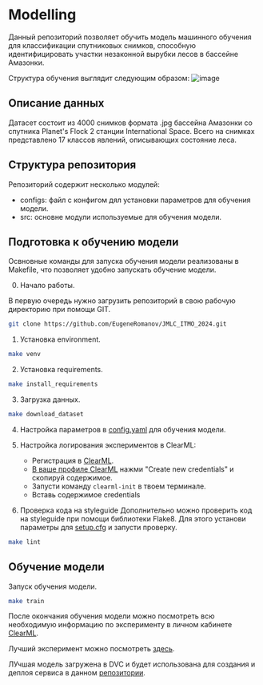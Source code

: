 # Modelling

Данный репозиторий позволяет обучить модель машинного обучения для классификации спутниковых снимков, способную идентифицировать участки незаконной вырубки лесов в бассейне Амазонки.

Структура обучения выглядит следующим образом: 
![image](https://github.com/EugeneRomanov/JMLC_ITMO_2024/assets/72860505/efa21b3d-e0eb-4a79-b1e7-7b8c696d8127)

## Описание данных
Датасет состоит из 4000 снимков формата .jpg бассейна Амазонки со спутника Planet's Flock 2 станции International Space. Всего на снимках представлено 17 классов явлений, описывающих состояние леса. 

## Структура репозитория

Репозиторий содержит несколько модулей:
- configs: файл с конфигом дял установки параметров для обучения модели.
- src: основне модули используемые для обучения модели.

## Подготовка к обучению модели
Освновные команды для запуска обучения модели реализованы в Makefile, что позволяет удобно запускать обучение модели. 

0. Начало работы.

В первую очередь нужно загрузить репозиторий в свою рабочую директорию при помощи GIT.
```bash
git clone https://github.com/EugeneRomanov/JMLC_ITMO_2024.git
```

1. Установка environment.
```bash
make venv
```

2. Установка requirements.
```bash
make install_requirements
```

3. Загрузка данных.
```bash
make download_dataset
```

4. Настройка параметров в [config.yaml](configs/config.yaml) для обучения модели.

5. Настройка логирования экспериментов в ClearML:
    - Регистрация в [ClearML](https://app.community.clear.ml/).
    - [В ваше профиле ClearML](https://app.clear.ml/settings/workspace-configuration) нажми "Create new credentials" и скопируй содержимое.
    - Запусти команду `clearml-init` в твоем терминале.
    - Вставь содержимое credentials

6. Проверка кода на styleguide
Дополнительно можно проверить код на styleguide при помощи библиотеки Flake8. Для этого установи параметры для [setup.cfg](setup.cfg) и запусти проверку. 
```bash
make lint 
```

## Обучение модели
Запуск обучения модели.
```bash
make train
```

После окончания обучения модели можно посмотреть всю необходимую информацию по эксперименту в личном кабинете [ClearML](https://app.community.clear.ml/). 

Лучший эксперимент можно посмотреть [здесь](https://app.clear.ml/projects/6af89bf5de40410faba201b8130632ce/experiments/07ff5733d5034edea427f7fae84914b2/output/execution).

ЛУчшая модель загружена в DVC и будет использована для создания и деплоя сервиса в данном [репозитории](https://github.com/EugeneRomanov/JMLC_ITMO_2024/tree/main/service).
